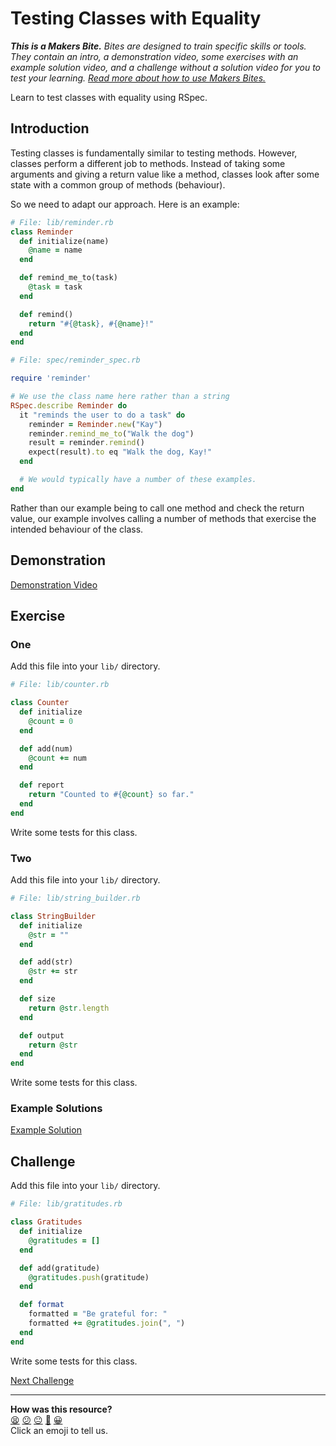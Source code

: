 # Testing Classes with Equality

_**This is a Makers Bite.** Bites are designed to train specific skills or
tools. They contain an intro, a demonstration video, some exercises with an
example solution video, and a challenge without a solution video for you to test
your learning. [Read more about how to use Makers
Bites.](https://github.com/makersacademy/course/blob/main/labels/bites.md)_

Learn to test classes with equality using RSpec.

## Introduction

Testing classes is fundamentally similar to testing methods. However, classes
perform a different job to methods. Instead of taking some arguments and giving
a return value like a method, classes look after some state with a common group
of methods (behaviour).

So we need to adapt our approach. Here is an example:

```ruby
# File: lib/reminder.rb
class Reminder
  def initialize(name)
    @name = name
  end

  def remind_me_to(task)
    @task = task
  end

  def remind()
    return "#{@task}, #{@name}!"
  end
end
```

```ruby
# File: spec/reminder_spec.rb

require 'reminder'

# We use the class name here rather than a string
RSpec.describe Reminder do
  it "reminds the user to do a task" do
    reminder = Reminder.new("Kay")
    reminder.remind_me_to("Walk the dog")
    result = reminder.remind()
    expect(result).to eq "Walk the dog, Kay!"
  end

  # We would typically have a number of these examples.
end
```

Rather than our example being to call one method and check the return value, our
example involves calling a number of methods that exercise the intended
behaviour of the class.

## Demonstration

[Demonstration Video](https://www.youtube.com/watch?v=8vWmgQ3WCU0&t=1015s)

## Exercise

### One

Add this file into your `lib/` directory.

```ruby
# File: lib/counter.rb

class Counter
  def initialize
    @count = 0
  end

  def add(num)
    @count += num
  end

  def report
    return "Counted to #{@count} so far."
  end
end
```

Write some tests for this class.

### Two

Add this file into your `lib/` directory.

```ruby
# File: lib/string_builder.rb

class StringBuilder
  def initialize
    @str = ""
  end

  def add(str)
    @str += str
  end

  def size
    return @str.length
  end

  def output
    return @str
  end
end
```

Write some tests for this class.

### Example Solutions

[Example Solution](https://www.youtube.com/watch?v=8vWmgQ3WCU0&t=1440s)

## Challenge

Add this file into your `lib/` directory.

```ruby
# File: lib/gratitudes.rb

class Gratitudes
  def initialize
    @gratitudes = []
  end

  def add(gratitude)
    @gratitudes.push(gratitude)
  end

  def format
    formatted = "Be grateful for: "
    formatted += @gratitudes.join(", ")
  end
end
```

Write some tests for this class.


[Next Challenge](03_testing_for_errors_bite.md)

<!-- BEGIN GENERATED SECTION DO NOT EDIT -->

---

**How was this resource?**  
[😫](https://airtable.com/shrUJ3t7KLMqVRFKR?prefill_Repository=makersacademy%2Fgolden-square&prefill_File=testing_bites%2F02_testing_classes_with_equality_bite.md&prefill_Sentiment=😫) [😕](https://airtable.com/shrUJ3t7KLMqVRFKR?prefill_Repository=makersacademy%2Fgolden-square&prefill_File=testing_bites%2F02_testing_classes_with_equality_bite.md&prefill_Sentiment=😕) [😐](https://airtable.com/shrUJ3t7KLMqVRFKR?prefill_Repository=makersacademy%2Fgolden-square&prefill_File=testing_bites%2F02_testing_classes_with_equality_bite.md&prefill_Sentiment=😐) [🙂](https://airtable.com/shrUJ3t7KLMqVRFKR?prefill_Repository=makersacademy%2Fgolden-square&prefill_File=testing_bites%2F02_testing_classes_with_equality_bite.md&prefill_Sentiment=🙂) [😀](https://airtable.com/shrUJ3t7KLMqVRFKR?prefill_Repository=makersacademy%2Fgolden-square&prefill_File=testing_bites%2F02_testing_classes_with_equality_bite.md&prefill_Sentiment=😀)  
Click an emoji to tell us.

<!-- END GENERATED SECTION DO NOT EDIT -->

